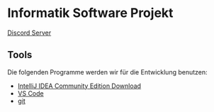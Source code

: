# Informatik Software Projekt
[Discord Server](https://discord.gg/HA2R93vq7c)

## Tools
Die folgenden Programme werden wir für die Entwicklung benutzen:
- [IntelliJ IDEA Community Edition Download](https://www.jetbrains.com/idea/download/download-thanks.html?platform=windows&code=IIC)
- [VS Code](https://code.visualstudio.com/download)
- [git](https://git-scm.com/downloads)
